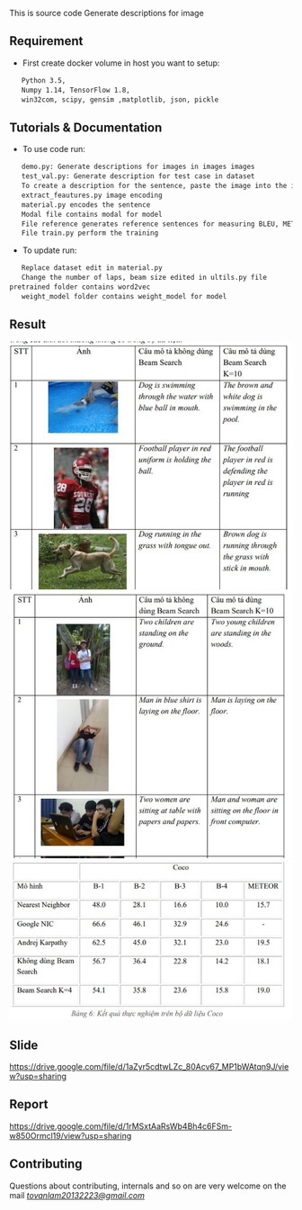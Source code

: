 This is source code Generate descriptions for image
## Requirement

 * First create docker volume in host you want to setup: 
 ```bash
	Python 3.5,
    Numpy 1.14, TensorFlow 1.8, 
    win32com, scipy, gensim ,matplotlib, json, pickle
```
 
## Tutorials & Documentation

 * To use code run:
  ```bash
 	 demo.py: Generate descriptions for images in images images
 	 test_val.py: Generate description for test case in dataset
 	 To create a description for the sentence, paste the image into the images folder, run caption_image.py
 	 extract_feautures.py image encoding
 	 material.py encodes the sentence
 	 Modal file contains modal for model
 	 File reference generates reference sentences for measuring BLEU, METEOR
 	 File train.py perform the training
 ```
 * To update run:
 ```bash
	Replace dataset edit in material.py
	Change the number of laps, beam size edited in ultils.py file
pretrained folder contains word2vec
	weight_model folder contains weight_model for model
 ```
 


## Result 
![LSTM vs LSTM combine Beam Search](Capture12.JPG)
![LSTM vs LSTM combine Beam Search in Vietnam image](Capture13.JPG)
![BLEU on COCO](Capture14.JPG)

## Slide
https://drive.google.com/file/d/1aZyr5cdtwLZc_80Acv67_MP1bWAtqn9J/view?usp=sharing
## Report
https://drive.google.com/file/d/1rMSxtAaRsWb4Bh4c6FSm-w850Ormcl19/view?usp=sharing

## Contributing

Questions about contributing, internals and so on are very welcome on the mail *tovanlam20132223@gmail.com*

